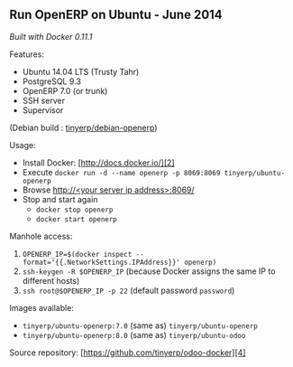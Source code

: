 Run OpenERP on Ubuntu - June 2014
---------------------------------

*Built with Docker 0.11.1*

Features:

 - Ubuntu 14.04 LTS (Trusty Tahr)
 - PostgreSQL 9.3
 - OpenERP 7.0 (or trunk)
 - SSH server
 - Supervisor

(Debian build : [tinyerp/debian-openerp][1])

Usage:

 - Install Docker: [http://docs.docker.io/][2]
 - Execute
 `docker run -d --name openerp -p 8069:8069 tinyerp/ubuntu-openerp`
 - Browse [http://&lt;your server ip address&gt;:8069/][3]
 - Stop and start again
   - `docker stop openerp`
   - `docker start openerp`

Manhole access:

 1. `OPENERP_IP=$(docker inspect --format='{{.NetworkSettings.IPAddress}}' openerp)`
 2. `ssh-keygen -R $OPENERP_IP` (because Docker assigns the same IP to different hosts)
 3. `ssh root@$OPENERP_IP -p 22` (default password `password`)

Images available:

 - `tinyerp/ubuntu-openerp:7.0` (same as) `tinyerp/ubuntu-openerp`
 - `tinyerp/ubuntu-openerp:8.0` (same as) `tinyerp/ubuntu-odoo`

Source repository: [https://github.com/tinyerp/odoo-docker][4]

  [1]: https://index.docker.io/u/tinyerp/debian-openerp/
  [2]: http://docs.docker.io/en/latest/ "docs.docker.io"
  [3]: http://127.0.0.1:8069/
  [4]: https://github.com/tinyerp/odoo-docker
